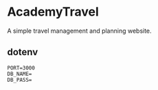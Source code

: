 # AcademyTravel
A simple travel management and planning website.

## dotenv
```
PORT=3000
DB_NAME=
DB_PASS=
```
